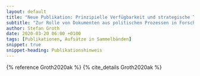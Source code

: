 ```yaml
---
layout: default
title: "Neue Publikation: Prinzipielle Verfügbarkeit und strategische Transparenz"
subtitle: "Zur Rolle von Dokumenten aus politischen Prozessen in Forschungsdesigns"
author: Stefan Groth
date: 2020-03-20 06:00 +0100
tags: [Publikationen, Aufsätze in Sammelbänden]
snippet: true
snippet-heading: Publikationshinweis
---
```

{% reference Groth2020ak %} {% cite_details Groth2020ak %}

